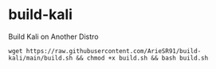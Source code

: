 # build-kali
Build Kali on Another Distro
```
wget https://raw.githubusercontent.com/ArieSR91/build-kali/main/build.sh && chmod +x build.sh && bash build.sh
```
